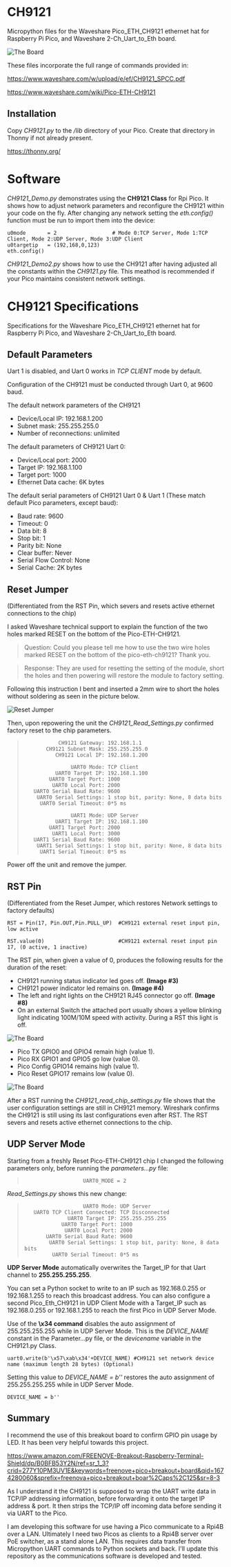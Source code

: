 # CH9121

Micropython files for the Waveshare Pico_ETH_CH9121 ethernet hat for Raspberry Pi Pico, and Waveshare 2-Ch_Uart_to_Eth board.

![The Board](/images/Pico-ETH-CH9121.jpg#center)

These files incorporate the full range of commands provided in:

https://www.waveshare.com/w/upload/e/ef/CH9121_SPCC.pdf

https://www.waveshare.com/wiki/Pico-ETH-CH9121


## Installation

Copy *CH9121.py* to the */lib* directory of your Pico. Create that directory in Thonny if not already present. 

https://thonny.org/

# Software

*CH9121_Demo.py* demonstrates using the **CH9121 Class** for Rpi Pico. It shows how to adjust network parameters and reconfigure the CH9121 within your code on the fly. After changing any network setting the *eth.config()* function must be run to import them into the device:

    u0mode       = 2                  # Mode 0:TCP Server, Mode 1:TCP Client, Mode 2:UDP Server, Mode 3:UDP Client
    u0targetip   = (192,168,0,123)
    eth.config()

*CH9121_Demo2.py* shows how to use the CH9121 after having adjusted all the constants within the *CH9121.py* file. This meathod is recommended if your Pico maintains consistent network settings.


# CH9121 Specifications
Specifications for the Waveshare Pico_ETH_CH9121 ethernet hat for Raspberry Pi Pico, and Waveshare 2-Ch_Uart_to_Eth board.


## Default Parameters

Uart 1 is disabled, and Uart 0 works in *TCP CLIENT* mode by default.

Configuration of the CH9121 must be conducted through Uart 0, at 9600 baud.

The default network parameters of the CH9121
- Device/Local IP: 192.168.1.200
- Subnet mask: 255.255.255.0
- Number of reconnections: unlimited

The default parameters of CH9121 Uart 0:
- Device/Local port: 2000
- Target IP: 192.168.1.100
- Target port: 1000
- Ethernet Data cache: 6K bytes

The default serial parameters of CH9121 Uart 0 & Uart 1 (These match default Pico parameters, except baud):
- Baud rate: 9600
- Timeout: 0
- Data bit: 8
- Stop bit: 1
- Parity bit: None
- Clear buffer: Never
- Serial Flow Control: None
- Serial Cache: 2K bytes


## Reset Jumper

(Differentiated from the RST Pin, which severs and resets active ethernet connections to the chip)

I asked Waveshare technical support to explain the function of the two holes marked RESET on the bottom of the Pico-ETH-CH9121.

> Question: Could you please tell me how to use the two wire holes marked RESET on the bottom of the pico-eth-ch9121? Thank you.

> Response: They are used for resetting the setting of the module, short the holes and then powering will restore the module to factory setting.

Following this instruction I bent and inserted a 2mm wire to short the holes without soldering as seen in the picture below. 

![Reset Jumper](/images/CH9121Reset.jpg#center)

Then, upon repowering the unit the *CH9121_Read_Settings.py* confirmed factory reset to the chip parameters.

>                CH9121 Gateway: 192.168.1.1
>            CH9121 Subnet Mask: 255.255.255.0
>               CH9121 Local IP: 192.168.1.200
>  
>                    UART0 Mode: TCP Client
>               UART0 Target IP: 192.168.1.100
>             UART0 Target Port: 1000
>              UART0 Local Port: 2000
>        UART0 Serial Baud Rate: 9600
>         UART0 Serial Settings: 1 stop bit, parity: None, 8 data bits
>          UART0 Serial Timeout: 0*5 ms
>  
>                    UART1 Mode: UDP Server
>               UART1 Target IP: 192.168.1.100
>             UART1 Target Port: 2000
>              UART1 Local Port: 3000
>        UART1 Serial Baud Rate: 9600
>         UART1 Serial Settings: 1 stop bit, parity: None, 8 data bits
>          UART1 Serial Timeout: 0*5 ms

Power off the unit and remove the jumper.


## RST Pin

(Differentiated from the Reset Jumper, which restores Network settings to factory defaults)
    
    RST = Pin(17, Pin.OUT,Pin.PULL_UP)  #CH9121 external reset input pin, low active

    RST.value(0)                        #CH9121 external reset input pin 17, (0 active, 1 inactive)

The RST pin, when given a value of 0, produces the following results for the duration of the reset:
- CH9121 running status indicator led goes off. **(Image #3)**
- CH9121 power indicator led remains on. **(Image #4)**
- The left and right lights on the CH9121 RJ45 connector go off. **(Image #8)**
- On an external Switch the attached port usually shows a yellow blinking light indicating 100M/10M speed with activity. During a RST this light is off.

![The Board](/images/Pico-ETH-CH9121-Board.jpg#center)

- Pico TX GPIO0 and GPIO4 remain high (value 1).
- Pico RX GPIO1 and GPIO5 go low (value 0).
- Pico Config GPIO14 remains high (value 1).
- Pico Reset GPIO17 remains low (value 0).

![The Board](/images/Pico-ETH-CH9121-Pinout.jpg#center)

After a RST running the *CH9121_read_chip_settings.py* file shows that the user configuration settings are still in CH9121 memory. Wireshark confirms the CH9121 is still using its last configurations even after RST. The RST severs and resets active ethernet connections to the chip.


## UDP Server Mode
Starting from a freshly Reset Pico-ETH-CH9121 chip I changed the following parameters only, before running the *parameters...py* file:

>                        UART0_MODE = 2 

*Read_Settings.py* shows this new change:

>                        UART0 Mode: UDP Server
>        UART0 TCP Client Connected: TCP Disconnected
>                   UART0 Target IP: 255.255.255.255
>                 UART0 Target Port: 1000
>                  UART0 Local Port: 2000
>            UART0 Serial Baud Rate: 9600
>             UART0 Serial Settings: 1 stop bit, parity: None, 8 data bits
>              UART0 Serial Timeout: 0*5 ms

**UDP Server Mode** automatically overwrites the Target_IP for that Uart channel to **255.255.255.255**. 

You can set a Python socket to write to an IP such as 192.168.0.255 or 192.168.1.255 to reach this broadcast address. You can also configure a second Pico_Eth_CH9121 in UDP Client Mode with a Target_IP such as 192.168.0.255 or 192.168.1.255 to reach the first Pico in UDP Server Mode.

Use of the **\x34 command** disables the auto assignment of 255.255.255.255 while in UDP Server Mode. This is the *DEVICE_NAME* constant in the Parameter...py file, or the *devicename* variable in the CH9121.py Class. 

    uart0.write(b'\x57\xab\x34'+DEVICE_NAME) #CH9121 set network device name (maximum length 28 bytes) (Optional)

Setting this value to *DEVICE_NAME = b''* restores the auto assignment of 255.255.255.255 while in UDP Server Mode. 

    DEVICE_NAME = b''


## Summary 

I recommend the use of this breakout board to confirm GPIO pin usage by LED. It has been very helpful towards this project.

https://www.amazon.com/FREENOVE-Breakout-Raspberry-Terminal-Shield/dp/B0BFB53Y2N/ref=sr_1_3?crid=277Y10PM3UV1E&keywords=freenove+pico+breakout+board&qid=1674280060&sprefix=freenova+pico+breakout+boar%2Caps%2C125&sr=8-3

As I understand it the CH9121 is supposed to wrap the UART write data in TCP/IP addressing information, before forwarding it onto the target IP address & port. It then strips the TCP/IP off incoming data before sending it via UART to the Pico. 

I am developing this software for use having a Pico communicate to a Rpi4B over a LAN. Ultimately I need two Picos as clients to a Rpi4B server over PoE switcher, as a stand alone LAN. This requires data transfer from Micropython UART commands to Python sockets and back. I'll update this repository as the communications software is developed and tested. 
